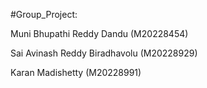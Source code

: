 #Group_Project: 

Muni Bhupathi Reddy Dandu     (M20228454)

Sai Avinash Reddy Biradhavolu (M20228929)

Karan Madishetty              (M20228991)
